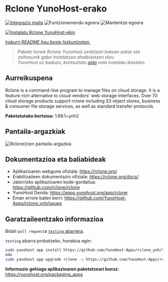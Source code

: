 <!--
Ohart ongi: README hau automatikoki sortu da <https://github.com/YunoHost/apps/tree/master/tools/readme_generator>ri esker
EZ editatu eskuz.
-->

# Rclone YunoHost-erako

[![Integrazio maila](https://apps.yunohost.org/badge/integration/rclone)](https://ci-apps.yunohost.org/ci/apps/rclone/)
![Funtzionamendu egoera](https://apps.yunohost.org/badge/state/rclone)
![Mantentze egoera](https://apps.yunohost.org/badge/maintained/rclone)

[![Instalatu Rclone YunoHost-ekin](https://install-app.yunohost.org/install-with-yunohost.svg)](https://install-app.yunohost.org/?app=rclone)

*[Irakurri README hau beste hizkuntzatan.](./ALL_README.md)*

> *Pakete honek Rclone YunoHost zerbitzari batean azkar eta zailtasunik gabe instalatzea ahalbidetzen dizu.*  
> *YunoHost ez baduzu, kontsultatu [gida](https://yunohost.org/install) nola instalatu ikasteko.*

## Aurreikuspena

Rclone is a command-line program to manage files on cloud storage. It is a feature-rich alternative to cloud vendors' web storage interfaces. Over 70 cloud storage products support rclone including S3 object stores, business & consumer file storage services, as well as standard transfer protocols.

**Paketatutako bertsioa:** 1.69.1~ynh2

## Pantaila-argazkiak

![Rclone(r)en pantaila-argazkia](./doc/screenshots/screenshot.png)

## Dokumentazioa eta baliabideak

- Aplikazioaren webgune ofiziala: <https://rclone.org/>
- Erabiltzaileen dokumentazio ofiziala: <https://rclone.org/docs/>
- Jatorrizko aplikazioaren kode-gordailua: <https://github.com/rclone/rclone>
- YunoHost Denda: <https://apps.yunohost.org/app/rclone>
- Eman errore baten berri: <https://github.com/YunoHost-Apps/rclone_ynh/issues>

## Garatzaileentzako informazioa

Bidali `pull request`a [`testing` abarrera](https://github.com/YunoHost-Apps/rclone_ynh/tree/testing).

`testing` abarra probatzeko, honakoa egin:

```bash
sudo yunohost app install https://github.com/YunoHost-Apps/rclone_ynh/tree/testing --debug
edo
sudo yunohost app upgrade rclone -u https://github.com/YunoHost-Apps/rclone_ynh/tree/testing --debug
```

**Informazio gehiago aplikazioaren paketatzeari buruz:** <https://yunohost.org/packaging_apps>
